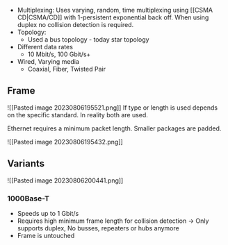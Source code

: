 - Multiplexing: Uses varying, random, time multiplexing using [[CSMA CD|CSMA/CD]] with 1-persistent exponential back off. When using duplex no collision detection is required.
- Topology:
  - Used a bus topology - today star topology
- Different data rates
  - 10 Mbit/s, 100 Gbit/s+
- Wired, Varying media
  - Coaxial, Fiber, Twisted Pair

## Frame

![[Pasted image 20230806195521.png]]
If type or length is used depends on the specific standard. In reality both are used.

Ethernet requires a minimum packet length. Smaller packages are padded.

![[Pasted image 20230806195432.png]]

## Variants

![[Pasted image 20230806200441.png]]

### 1000Base-T

- Speeds up to 1 Gbit/s
- Requires high minimum frame length for collision detection -> Only supports duplex, No busses, repeaters or hubs anymore
- Frame is untouched
